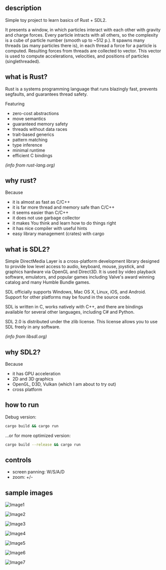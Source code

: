 ## description

Simple toy project to learn basics of Rust + SDL2.

It presents a window, in which particles interact with each other with gravity and charge forces. Every particle intracts with all others, so  the complexity is a cube of particle number (smooth up to ~512 p.). It spawns many threads (as many particles there is), in each thread a force for a particle is computed. Resulting forces from threads are collected to vector. This vector is used to compute accelerations, velocities, and positions of particles (singlethreaded).

## what is Rust? 

Rust is a systems programming language that runs blazingly fast, prevents segfaults, and guarantees thread safety.

Featuring

* zero-cost abstractions
* move semantics
* guaranteed memory safety
* threads without data races
* trait-based generics
* pattern matching
* type inference
* minimal runtime
* efficient C bindings

*(info from rust-lang.org)*

## why rust?

Because

* it is almost as fast as C/C++
* it is far more thread and memory safe than C/C++
* it seems easier than C/C++
* it does not use garbage collector
* it makes You think and learn how to do things right
* it has nice compiler with useful hints
* easy library management (crates) with cargo

## what is SDL2?

Simple DirectMedia Layer is a cross-platform development library designed to provide low level access to audio, keyboard, mouse, joystick, and graphics hardware via OpenGL and Direct3D. It is used by video playback software, emulators, and popular games including Valve's award winning catalog and many Humble Bundle games.

SDL officially supports Windows, Mac OS X, Linux, iOS, and Android. Support for other platforms may be found in the source code.

SDL is written in C, works natively with C++, and there are bindings available for several other languages, including C# and Python.

SDL 2.0 is distributed under the zlib license. This license allows you to use SDL freely in any software.

*(info from libsdl.org)*

## why SDL2?

Because

* it has GPU acceleration
* 2D and 3D graphics
* OpenGL, D3D, Vulkan (which I am about to try out)
* cross platform

## how to run

Debug version:

```bash
cargo build && cargo run
```

...or for more optimized version:


```bash
cargo build --release && cargo run
```

## controls

* screen panning: W/S/A/D 
* zoom: +/-

## sample images

![Image1](https://raw.githubusercontent.com/michal2229/rust-playground/master/rust_sdl2_test/results/animated1.gif)

![Image2](https://raw.githubusercontent.com/michal2229/rust-playground/master/rust_sdl2_test/results/animation.gif)

![Image3](https://raw.githubusercontent.com/michal2229/rust-playground/master/rust_sdl2_test/results/screen%202016-10-20%2000-53-16.png)

![Image4](https://raw.githubusercontent.com/michal2229/rust-playground/master/rust_sdl2_test/results/screen%202016-10-20%2000-53-20.png)

![Image5](https://raw.githubusercontent.com/michal2229/rust-playground/master/rust_sdl2_test/results/screen%202016-10-20%2000-53-30.png)

![Image6](https://raw.githubusercontent.com/michal2229/rust-playground/master/rust_sdl2_test/results/screen%202016-10-20%2000-53-50.png)

![Image7](https://raw.githubusercontent.com/michal2229/rust-playground/master/rust_sdl2_test/results/screen%202016-10-20%2000-54-01.png)

